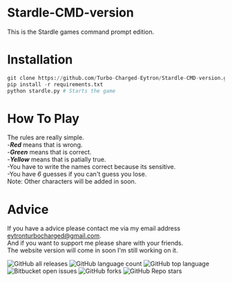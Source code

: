 # Stardle-CMD-version
This is the Stardle games command prompt edition.

# Installation
```python
git clone https://github.com/Turbo-Charged-Eytron/Stardle-CMD-version.git
pip install -r requirements.txt
python stardle.py # Starts the game
```
# How To Play
The rules are really simple.<br>
-___Red___ means that is wrong.<br>
-___Green___ means that is correct.<br>
-___Yellow___ means that is patially true.<br>
-You have to write the names correct because its sensitive.<br>
-You have *6* guesses if you can't guess you lose.<br>
Note: Other characters will be added in soon.

# Advice
If you have a advice please contact me via my email address eytronturbocharged@gmail.com.<br>
And if you want to support me please share with your friends.<br>
The website version will come in soon I'm still working on it.<br>

![GitHub all releases](https://img.shields.io/github/downloads/{Turbo-Charged-Eytron}/{repo-name}/total)
![GitHub language count](https://img.shields.io/github/languages/count/{username}/{repo-name})
![GitHub top language](https://img.shields.io/github/languages/top/{username}/{repo-name}?color=yellow)
![Bitbucket open issues](https://img.shields.io/bitbucket/issues/{username}/{repo-name})
![GitHub forks](https://img.shields.io/github/forks/{username}/{repo-name}?style=social)
![GitHub Repo stars](https://img.shields.io/github/stars/{username}/{repo-name}?style=social)
